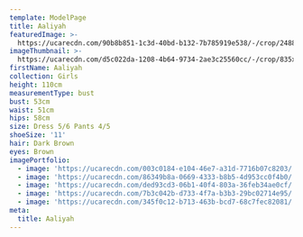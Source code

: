 ```yaml
---
template: ModelPage
title: Aaliyah
featuredImage: >-
  https://ucarecdn.com/90b8b851-1c3d-40bd-b132-7b785919e538/-/crop/2488x705/7,276/-/preview/
imageThumbnail: >-
  https://ucarecdn.com/d5c022da-1208-4b64-9734-2ae3c25560cc/-/crop/835x1287/757,0/-/preview/
firstName: Aaliyah
collection: Girls
height: 110cm
measurementType: bust
bust: 53cm
waist: 51cm
hips: 58cm
size: Dress 5/6 Pants 4/5
shoeSize: '11'
hair: Dark Brown
eyes: Brown
imagePortfolio:
  - image: 'https://ucarecdn.com/003c0184-e104-46e7-a31d-7716b07c8203/'
  - image: 'https://ucarecdn.com/86349b8a-0669-4333-b8b5-4d953cc0f4b0/'
  - image: 'https://ucarecdn.com/ded93cd3-06b1-40f4-803a-36feb34ae0cf/'
  - image: 'https://ucarecdn.com/7b3c042b-d733-4f7a-b3b3-29bc02714e95/'
  - image: 'https://ucarecdn.com/345f0c12-b713-463b-bcd7-68c7fec82081/'
meta:
  title: Aaliyah
---
```


